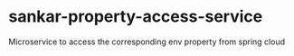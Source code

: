 # sankar-property-access-service
 Microservice to access the corresponding env property from spring cloud
